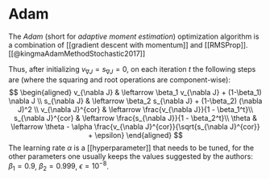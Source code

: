 # Adam
The *Adam* (short for *adaptive moment estimation*) optimization algorithm is a combination of [[gradient descent with momentum]] and [[RMSProp]].  [[@kingmaAdamMethodStochastic2017]]

Thus, after initializing $v_{\nabla J} = s_{\nabla J} = 0$, on each iteration $t$ the following steps are 
(where the squaring and root operations are component-wise):
$$
	\begin{aligned}
		v_{\nabla J} & \leftarrow \beta_1 v_{\nabla J} + (1-\beta_1) \nabla J \\
		s_{\nabla J} & \leftarrow \beta_2 s_{\nabla J} + (1-\beta_2) (\nabla J)^2 \\
		v_{\nabla J}^{cor} & \leftarrow \frac{v_{\nabla J}}{1 - \beta_1^t}\\
		s_{\nabla J}^{cor} & \leftarrow \frac{s_{\nabla J}}{1 - \beta_2^t}\\
		\theta & \leftarrow \theta - \alpha \frac{v_{\nabla J}^{cor}}{\sqrt{s_{\nabla J}^{cor}} + \epsilon}
	\end{aligned}
$$
The learning rate $\alpha$ is a [[hyperparameter]] that needs to be tuned, for the other parameters one usually keeps the values suggested by the authors: $\beta_1 = 0.9$, $\beta_2 = 0.999$, $\epsilon = 10^{-8}$.